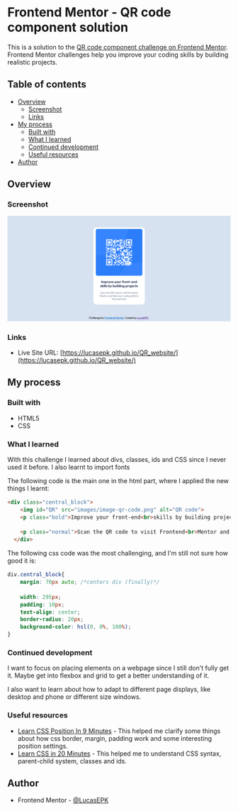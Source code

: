 # Frontend Mentor - QR code component solution

This is a solution to the [QR code component challenge on Frontend Mentor](https://www.frontendmentor.io/challenges/qr-code-component-iux_sIO_H). Frontend Mentor challenges help you improve your coding skills by building realistic projects. 

## Table of contents

- [Overview](#overview)
  - [Screenshot](#screenshot)
  - [Links](#links)
- [My process](#my-process)
  - [Built with](#built-with)
  - [What I learned](#what-i-learned)
  - [Continued development](#continued-development)
  - [Useful resources](#useful-resources)
- [Author](#author)

## Overview

### Screenshot

![](images/QR_page_screenshot.png)

### Links

- Live Site URL: [https://lucasepk.github.io/QR_website/](https://lucasepk.github.io/QR_website/)

## My process

### Built with

- HTML5
- CSS

### What I learned

With this challenge I learned about divs, classes, ids and CSS since I never used it before. I also learnt to import fonts

The following code is the main one in the html part, where I applied the new things I learnt:

```html
<div class="central_block">
    <img id="QR" src="images/image-qr-code.png" alt="QR code">
    <p class="bold">Improve your front-end<br>skills by building projects</p>

    <p class="normal">Scan the QR code to visit Frontend<br>Mentor and take your coding skills to<br>the next level</p>
  </div>
```
The following css code was the most challenging, and I'm still not sure how good it is:
```css
div.central_block{
    margin: 70px auto; /*centers div (finally)*/

    width: 295px;
    padding: 10px;
    text-align: center;
    border-radius: 20px;
    background-color: hsl(0, 0%, 100%);
}
```

### Continued development

I want to focus on placing elements on a webpage since I still don't fully get it. Maybe get into flexbox and grid to get a better understanding of it.

I also want to learn about how to adapt to different page displays, like desktop and phone or different size windows.

### Useful resources

- [Learn CSS Position In 9 Minutes](https://www.youtube.com/watch?v=jx5jmI0UlXU) - This helped me clarify some things about how css border, margin, padding work and some interesting position settings.
- [Learn CSS in 20 Minutes](https://www.example.com) - This helped me to understand CSS syntax, parent-child system, classes and ids.

## Author

- Frontend Mentor - [@LucasEPK](https://www.frontendmentor.io/profile/LucasEPK)
